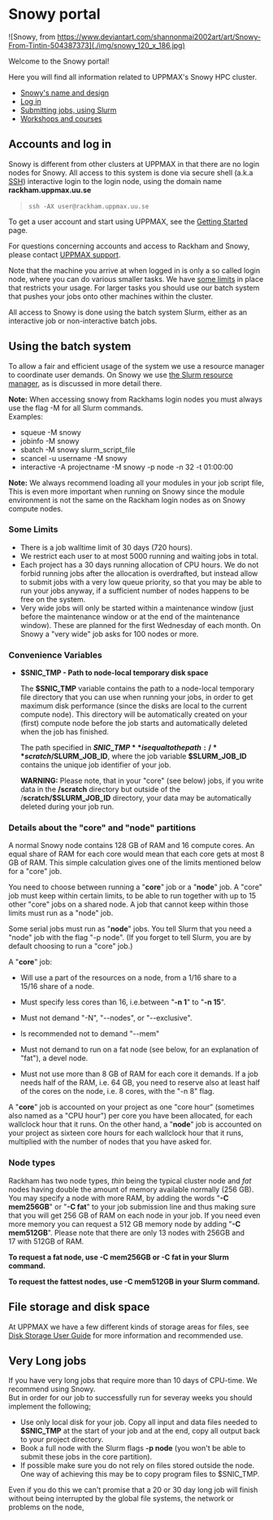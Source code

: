 # Snowy portal

![Snowy, from https://www.deviantart.com/shannonmai2002art/art/Snowy-From-Tintin-504387373](./img/snowy_120_x_186.jpg)

Welcome to the Snowy portal!

Here you will find all information related to UPPMAX's Snowy HPC cluster.

- [Snowy's name and design](snowy.md)
- [Log in](../getting_started/login_snowy.md)
- [Submitting jobs, using Slurm](slurm.md)
- [Workshops and courses](../workshops_courses/workshops_courses.md)

## Accounts and log in

Snowy is different from other clusters at UPPMAX in that 
there are no login nodes for Snowy. 
All access to this system is done via secure shell (a.k.a [SSH](../software/ssh.md)) interactive login to the login node, using the domain name **rackham.uppmax.uu.se**

> `ssh -AX user@rackham.uppmax.uu.se`

To get a user account and start using UPPMAX, see the [Getting Started](http://uppmax.uu.se/support/getting-started/) page.

For questions concerning accounts and access to Rackham and Snowy, please contact [UPPMAX support](mailto:support@uppmax.uu.se).

Note that the machine you arrive at when logged in is only a so called login node, where you can do various smaller tasks. We have [some limits](http://uppmax.uu.se/support/user-guides/login-node-restrictions/) in place that restricts your usage. For larger tasks you should use our batch system that pushes your jobs onto other machines within the cluster.

All access to Snowy is done using the batch system Slurm, either as an interactive job or non-interactive batch jobs.

## Using the batch system

To allow a fair and efficient usage of the system we use a resource manager to coordinate user demands. 
On Snowy we use [the Slurm resource manager](../cluster_guides/slurm.md),
as is discussed in more detail there.

**Note:** When accessing snowy from Rackhams login nodes you must always use the flag -M for all Slurm commands.  
Examples:

*   squeue -M snowy
*   jobinfo -M snowy
*   sbatch -M snowy slurm\_script\_file
*   scancel -u username -M snowy
*   interactive -A projectname -M snowy -p node -n 32 -t 01:00:00

**Note:** We always recommend loading all your modules in your job script file, This is even more important when running on Snowy since the module environment is not the same on the Rackham login nodes as on Snowy compute nodes.

### Some Limits

*   There is a job walltime limit of 30 days (720 hours).
*   We restrict each user to at most 5000 running and waiting jobs in total.
*   Each project has a 30 days running allocation of CPU hours. We do not forbid running jobs after the allocation is overdrafted, but instead allow to submit jobs with a very low queue priority, so that you may be able to run your jobs anyway, if a sufficient number of nodes happens to be free on the system.
*   Very wide jobs will only be started within a maintenance window (just before the maintenance window or at the end of the maintenance window). These are planned for the first Wednesday of each month. On Snowy a "very wide" job asks for 100 nodes or more.

### Convenience Variables

*   **$SNIC\_TMP - Path to node-local temporary disk space**
      
    The **$SNIC\_TMP** variable contains the path to a node-local temporary file directory that you can use when running your jobs, in order to get maximum disk performance (since the disks are local to the current compute node). This directory will be automatically created on your (first) compute node before the job starts and automatically deleted when the job has finished.
      
    The path specified in **$SNIC\_TMP** is equal to the path: /**scratch/$SLURM\_JOB\_ID**, where the job variable **$SLURM\_JOB\_ID** contains the unique job identifier of your job.
      
    **WARNING:** Please note, that in your "core" (see below) jobs, if you write data in the **/scratch** directory but outside of the /**scratch/$SLURM\_JOB\_ID** directory, your data may be automatically deleted during your job run.

### Details about the "core" and "node" partitions

A normal Snowy node contains 128 GB of RAM and 16 compute cores. An equal share of RAM for each core would mean that each core gets at most 8 GB of RAM. This simple calculation gives one of the limits mentioned below for a "core" job.

You need to choose between running a "**core**" job or a "**node**" job. A "core" job must keep within certain limits, to be able to run together with up to 15 other "core" jobs on a shared node. A job that cannot keep within those limits must run as a "node" job.

Some serial jobs must run as "**node**" jobs. You tell Slurm that you need a "node" job with the flag "-p node". (If you forget to tell Slurm, you are by default choosing to run a "core" job.)

A "**core**" job:

*   Will use a part of the resources on a node, from a 1/16 share to a 15/16 share of a node.
    
*   Must specify less cores than 16, i.e.between "**\-n 1**" to "**\-n 15**".
    

*   Must not demand "-N", "--nodes", or "--exclusive".
    
*   Is recommended not to demand "--mem"
    

*   Must not demand to run on a fat node (see below, for an explanation of "fat"), a devel node.
    

*   Must not use more than 8 GB of RAM for each core it demands. If a job needs half of the RAM, i.e. 64 GB, you need to reserve also at least half of the cores on the node, i.e. 8 cores, with the "-n 8" flag.
    

A "**core**" job is accounted on your project as one "core hour" (sometimes also named as a "CPU hour") per core you have been allocated, for each wallclock hour that it runs. On the other hand, a "**node**" job is accounted on your project as sixteen core hours for each wallclock hour that it runs, multiplied with the number of nodes that you have asked for.

### Node types

Rackham has two node types, _thin_ being the typical cluster node and _fat_ nodes having double the amount of memory available normally (256 GB). You may specify a node with more RAM, by adding the words "**\-C mem256GB**" or "**\-C fat**" to your job submission line and thus making sure that you will get 256 GB of RAM on each node in your job. If you need even more memory you can request a 512 GB memory node by adding "**\-C mem512GB**". Please note that there are only 13 nodes with 256GB and 17 with 512GB of RAM.

**To request a fat node, use -C mem256GB or -C fat in your Slurm command.** 

**To request the fattest nodes, use -C mem512GB in your Slurm command.** 

## File storage and disk space

At UPPMAX we have a few different kinds of storage areas for files, see [Disk Storage User Guide](http://uppmax.uu.se/support/user-guides/disk-storage-guide/ "File Storage") for more information and recommended use.

## Very Long jobs

If you have very long jobs that require more than 10 days of CPU-time. We recommend using Snowy.  
But in order for our job to successfully run for severay weeks you should implement the following;

*   Use only local disk for your job. Copy all input and data files needed to **$SNIC\_TMP** at the start of your job and at the end, copy all output back to your project directory.
*   Book a full node with the Slurm flags **\-p node** (you won't be able to submit these jobs in the core partition).
*   If possible make sure you do not rely on files stored outside the node. One way of achieving this may be to copy program files to $SNIC\_TMP.

Even if you do this we can't promise that a 20 or 30 day long job will finish without being interrupted by the global file systems, the network or problems on the node,
